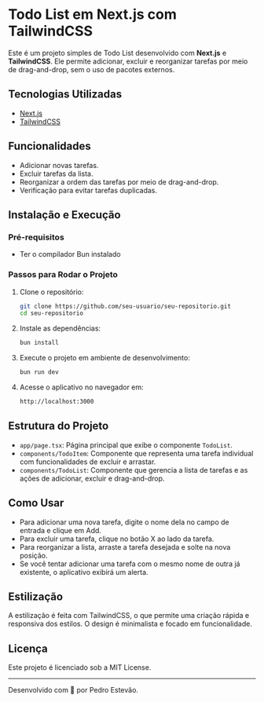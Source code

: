 # Todo List em Next.js com TailwindCSS

Este é um projeto simples de Todo List desenvolvido com **Next.js** e **TailwindCSS**. Ele permite adicionar, excluir e reorganizar tarefas por meio de drag-and-drop, sem o uso de pacotes externos.

## Tecnologias Utilizadas

- [Next.js](https://nextjs.org/)
- [TailwindCSS](https://tailwindcss.com/)

## Funcionalidades

- Adicionar novas tarefas.
- Excluir tarefas da lista.
- Reorganizar a ordem das tarefas por meio de drag-and-drop.
- Verificação para evitar tarefas duplicadas.

## Instalação e Execução

### Pré-requisitos

- Ter o compilador Bun instalado

### Passos para Rodar o Projeto

1. Clone o repositório:
   ```bash
   git clone https://github.com/seu-usuario/seu-repositorio.git
   cd seu-repositorio
   ```

2. Instale as dependências:
    ```bash
    bun install
    ```

3. Execute o projeto em ambiente de desenvolvimento:
    ```bash
    bun run dev
    ```

4. Acesse o aplicativo no navegador em:
    ```bash
    http://localhost:3000
    ```

## Estrutura do Projeto

- `app/page.tsx`: Página principal que exibe o componente `TodoList`.
- `components/TodoItem`: Componente que representa uma tarefa individual com funcionalidades de excluir e arrastar.
- `components/TodoList`: Componente que gerencia a lista de tarefas e as ações de adicionar, excluir e drag-and-drop.

## Como Usar

- Para adicionar uma nova tarefa, digite o nome dela no campo de entrada e clique em Add.
- Para excluir uma tarefa, clique no botão X ao lado da tarefa.
- Para reorganizar a lista, arraste a tarefa desejada e solte na nova posição.
- Se você tentar adicionar uma tarefa com o mesmo nome de outra já existente, o aplicativo exibirá um alerta.

## Estilização

A estilização é feita com TailwindCSS, o que permite uma criação rápida e responsiva dos estilos. O design é minimalista e focado em funcionalidade.

## Licença

Este projeto é licenciado sob a MIT License.

---

Desenvolvido com 💙 por Pedro Estevão.
